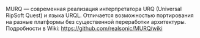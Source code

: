 MURQ — современная реализация интерпретатора URQ (Universal RipSoft Quest) и языка URQL. 
Отличается возможностью портирования на разные платформы без существенной переработки архитектуры.
Подробности в Wiki: https://github.com/realsonic/MURQ/wiki
